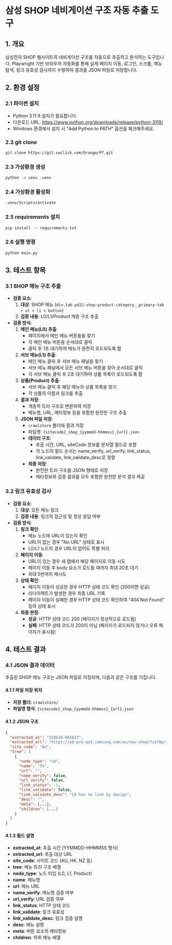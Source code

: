 # 삼성 SHOP 네비게이션 구조 자동 추출 도구

## 1. 개요

삼성전자 SHOP 웹사이트의 네비게이션 구조를 자동으로 추출하고 분석하는 도구입니다. Playwright 기반 브라우저 자동화를 통해 실제 페이지 이동, 로그인, 스크롤, 메뉴 탐색, 링크 유효성 검사까지 수행하여 결과를 JSON 파일로 저장합니다.


## 2. 환경 설정

### 2.1 파이썬 설치
- Python 3.11.9 설치가 필요합니다.
- 다운로드 URL: https://www.python.org/downloads/release/python-3119/
- Windows 환경에서 설치 시 "Add Python to PATH" 옵션을 체크해주세요.

### 2.2 git clone
```bash
git clone https://git.swclick.com/Orange/Pf.git
```

### 2.3 가상환경 생성
```bash
python -m venv .venv
```

### 2.4 가상환경 활성화
```bash
.venv/Scripts/activate
```

### 2.5 requirements 설치
```bash
pip install -r requirements.txt
```

### 2.6 실행 명령
```bash
python main.py
```

## 3. 테스트 항목

### 3.1 SHOP 메뉴 구조 추출
- **검증 요소**: 
  1. **대상**: SHOP 메뉴 (`div.tab.pd22-shop-product-category__primary-tab > ul > li > button`)
  2. **검증 내용**: L0/L1/Product 계층 구조 추출
- **검증 방식**:
  1. **메인 메뉴(L0) 추출**:
     - 페이지에서 메인 메뉴 버튼들을 찾기
     - 각 메인 메뉴 버튼을 순서대로 클릭
     - 클릭 후 1초 대기하여 메뉴가 완전히 로드되도록 함
  2. **서브 메뉴(L1) 추출**:
     - 메인 메뉴 클릭 후 서브 메뉴 패널을 찾기
     - 서브 메뉴 패널에서 모든 서브 메뉴 버튼을 찾아 순서대로 클릭
     - 각 서브 메뉴 클릭 후 2초 대기하여 상품 목록이 로드되도록 함
  3. **상품(Product) 추출**:
     - 서브 메뉴 클릭 후 해당 메뉴의 상품 목록을 찾기
     - 각 상품의 이름과 링크를 추출
  4. **결과 저장**:
     - 계층적 트리 구조로 변환하여 저장
     - 메뉴명, URL, 메타정보 등을 포함한 완전한 구조 추출
  5. **JSON 파일 저장**:
     - `crawlstore` 폴더에 결과 저장
     - 파일명: `{sitecode}_shop_{yymmdd-hhmmss}_{url}.json`
     - **데이터 구조**:
       - 추출 시간, URL, siteCode 정보를 문자열 필드로 포함
       - 각 노드의 필드 순서는 name_verify, url_verify, link_status, link_validate, link_validate_desc로 정렬
     - **최종 저장**:
       - 완전한 트리 구조를 JSON 형태로 저장
       - 메타정보와 검증 결과를 모두 포함한 완전한 분석 결과 제공

### 3.2 링크 유효성 검사
- **검증 요소**: 
  1. **대상**: 모든 메뉴 링크
  2. **검증 내용**: 링크의 접근성 및 정상 응답 여부
- **검증 방식**:
  1. **링크 확인**:
     - 메뉴 노드에 URL이 있는지 확인
     - URL이 없는 경우 "No URL" 상태로 표시
     - L0/L1 노드의 경우 URL이 없어도 특별 처리
  2. **페이지 이동**:
     - URL이 있는 경우 새 탭에서 해당 페이지로 이동 시도
     - 페이지 이동 후 body 요소가 로드될 때까지 최대 20초 대기
     - 최대 5번까지 재시도
  3. **상태 확인**:
     - 페이지 이동이 성공한 경우 HTTP 상태 코드 확인 (200이면 성공)
     - 리다이렉트가 발생한 경우 최종 URL 기록
     - 페이지 이동이 실패한 경우 HTTP 상태 코드 확인하여 "404 Not Found" 등의 상태 표시
  4. **최종 판정**:
     - **성공**: HTTP 상태 코드 200 (페이지가 정상적으로 로드됨)
     - **실패**: HTTP 상태 코드가 200이 아님 (페이지가 로드되지 않거나 오류 페이지가 표시됨)

## 4. 테스트 결과

### 4.1 JSON 결과 데이터
추출된 SHOP 메뉴 구조는 JSON 파일로 저장되며, 다음과 같은 구조를 가집니다.

#### 4.1.1 파일 저장 위치
- **저장 폴더**: `crawlstore/`
- **파일명 형식**: `{sitecode}_shop_{yymmdd-hhmmss}_{url}.json`

#### 4.1.2 JSON 구조
```json
{
  "extracted_at": "250610-085613",
  "extracted_url": "https://p6-pre-qa3.samsung.com/au/new-shop/?co78price",
  "site_code": "AU",
  "tree": [
    {
      "node_type": "L0",
      "name": "TV",
      "url": "",
      "name_verify": false,
      "url_verify": false,
      "link_status": -1,
      "link_validate": false,
      "link_validate_desc": "L0 has no link by design",
      "desc": "",
      "meta": {...},
      "children": [...]
    }
  ]
}
```

#### 4.1.3 필드 설명
- **extracted_at**: 추출 시간 (YYMMDD-HHMMSS 형식)
- **extracted_url**: 추출 대상 URL
- **site_code**: 사이트 코드 (AU, HK, NZ 등)
- **tree**: 메뉴 트리 구조 배열
- **node_type**: 노드 타입 (L0, L1, Product)
- **name**: 메뉴명
- **url**: 메뉴 URL
- **name_verify**: 메뉴명 검증 여부
- **url_verify**: URL 검증 여부
- **link_status**: HTTP 상태 코드
- **link_validate**: 링크 유효성
- **link_validate_desc**: 링크 검증 설명
- **desc**: 메뉴 설명
- **meta**: 버튼 요소의 메타정보
- **children**: 하위 메뉴 배열
